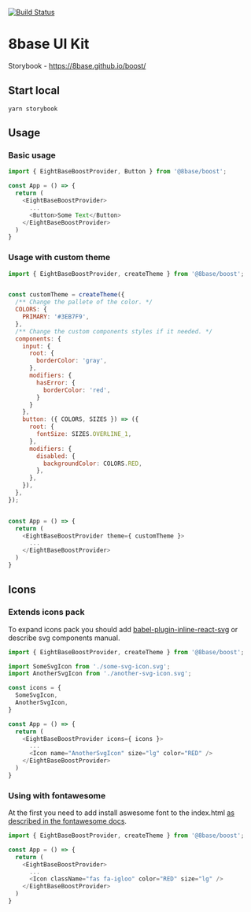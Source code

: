 [![Build Status](https://travis-ci.org/8base/boost.svg?branch=master)](https://travis-ci.org/8base/boost)

# 8base UI Kit
Storybook - https://8base.github.io/boost/

## Start local
```
yarn storybook
```

## Usage

### Basic usage

```js
import { EightBaseBoostProvider, Button } from '@8base/boost';

const App = () => {
  return (
    <EightBaseBoostProvider>
      ...
      <Button>Some Text</Button>
    </EightBaseBoostProvider>
  )
}
```

### Usage with custom theme

```js
import { EightBaseBoostProvider, createTheme } from '@8base/boost';


const customTheme = createTheme({
  /** Change the pallete of the color. */
  COLORS: {
    PRIMARY: '#3EB7F9',
  },
  /** Change the custom components styles if it needed. */
  components: {
    input: {
      root: {
        borderColor: 'gray',
      },
      modifiers: {
        hasError: {
          borderColor: 'red',
        }
      }
    },
    button: ({ COLORS, SIZES }) => ({
      root: {
        fontSize: SIZES.OVERLINE_1,
      },
      modifiers: {
        disabled: {
          backgroundColor: COLORS.RED,
        },
      },
    }),
  },
});


const App = () => {
  return (
    <EightBaseBoostProvider theme={ customTheme }>
      ...
    </EightBaseBoostProvider>
  )
}
```


## Icons

### Extends icons pack
To expand icons pack you should add [babel-plugin-inline-react-svg](https://www.npmjs.com/package/babel-plugin-inline-react-svg) or describe svg 
components manual.

```js
import { EightBaseBoostProvider, createTheme } from '@8base/boost';

import SomeSvgIcon from './some-svg-icon.svg';
import AnotherSvgIcon from './another-svg-icon.svg';

const icons = {
  SomeSvgIcon,
  AnotherSvgIcon,
}

const App = () => {
  return (
    <EightBaseBoostProvider icons={ icons }>
      ...
      <Icon name="AnotherSvgIcon" size="lg" color="RED" />
    </EightBaseBoostProvider>
  )
}
```


### Using with fontawesome
At the first you need to add install aswesome font to the index.html [as described in the fontawesome docs](https://fontawesome.com/start).

```js
import { EightBaseBoostProvider, createTheme } from '@8base/boost';

const App = () => {
  return (
    <EightBaseBoostProvider>
      ...
      <Icon className="fas fa-igloo" color="RED" size="lg" />
    </EightBaseBoostProvider>
  )
}
```
